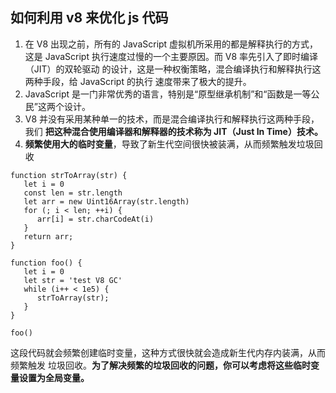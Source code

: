 ## 如何利用 v8 来优化 js 代码

1. 在 V8 出现之前，所有的 JavaScript 虚拟机所采用的都是解释执行的方式，这是
   JavaScript 执行速度过慢的一个主要原因。而 V8 率先引入了即时编译（JIT）的双轮驱动
   的设计，这是一种权衡策略，混合编译执行和解释执行这两种手段，给 JavaScript 的执行
   速度带来了极大的提升。
2. JavaScript 是一门非常优秀的语言，特别是“原型继承机制”和“函数是一等公民”这两个设计。
3. V8 并没有采用某种单一的技术，而是混合编译执行和解释执行这两种手段，我们
   **把这种混合使用编译器和解释器的技术称为 JIT（Just In Time）技术。**
4. **频繁使用大的临时变量**，导致了新生代空间很快被装满，从而频繁触发垃圾回收

```JS
function strToArray(str) {
   let i = 0
   const len = str.length
   let arr = new Uint16Array(str.length)
   for (; i < len; ++i) {
      arr[i] = str.charCodeAt(i)
   }
   return arr;
}

function foo() {
   let i = 0
   let str = 'test V8 GC'
   while (i++ < 1e5) {
      strToArray(str);
   }
}

foo()
```

这段代码就会频繁创建临时变量，这种方式很快就会造成新生代内存内装满，从而频繁触发
垃圾回收。**为了解决频繁的垃圾回收的问题，你可以考虑将这些临时变量设置为全局变量。**
